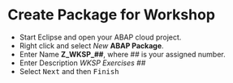 # Create Package for Workshop
* Start Eclipse and open your ABAP cloud project.</br>
*  Right click and select *New* **ABAP Package**.</br>
* Enter Name **Z_WKSP_##**, where *##* is your assigned number.</br>
* Enter Description *WKSP Exercises ##*</br>
* Select <kbd>Next</kbd> and then <kbd>Finish<kbd>